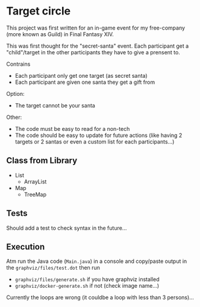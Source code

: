 # Target circle

This project was first written for an in-game event for my free-company (more known as Guild) in Final Fantasy XIV.

This was first thought for the "secret-santa" event.
Each participant get a "child"/target in the other participants they have to give a prensent to.

Contrains
* Each participant only get one target (as secret santa)
* Each participant are given one santa they get a gift from

Option:
* The target cannot be your santa

Other:
* The code must be easy to read for a non-tech
* The code should be easy to update for future actions (like having 2 targets or 2 santas or even a custom list for each participants...)

## Class from Library
* List
  * ArrayList
* Map
  * TreeMap


## Tests
Should add a test to check syntax in the future...

## Execution
Atm run the Java code (`Main.java`) in a console and copy/paste output in the `graphviz/files/test.dot` then run 
* `graphviz/files/generate.sh` if you have graphviz installed
* `graphviz/docker-generate.sh` if not (check image name...)

Currently the loops are wrong (it couldbe a loop with less than 3 persons)...

